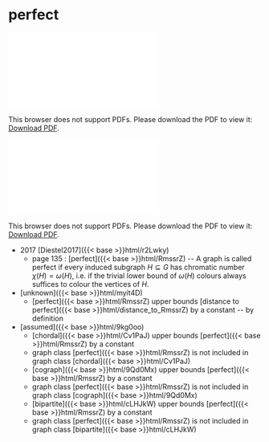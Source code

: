 # perfect




<object data="../local_RmssrZ.pdf" type="application/pdf" width="100%" height="480px"><embed src="../local_RmssrZ.pdf"><p>This browser does not support PDFs. Please download the PDF to view it: <a href="../local_RmssrZ.pdf">Download PDF</a>.</p></embed></object>


<object data="../inclusions_RmssrZ.pdf" type="application/pdf" width="100%" height="480px"><embed src="../inclusions_RmssrZ.pdf"><p>This browser does not support PDFs. Please download the PDF to view it: <a href="../inclusions_RmssrZ.pdf">Download PDF</a>.</p></embed></object>

* 2017 [Diestel2017]({{< base >}}html/r2Lwky)
    * page 135 : [perfect]({{< base >}}html/RmssrZ) -- A graph is called perfect if every induced subgraph $H \subseteq G$ has chromatic number $\chi(H)=\omega(H)$, i.e. if the trivial lower bound of $\omega(H)$ colours always suffices to colour the vertices of $H$.
*  [unknown]({{< base >}}html/myit4D)
    * [perfect]({{< base >}}html/RmssrZ) upper bounds [distance to perfect]({{< base >}}html/distance_to_RmssrZ) by a constant -- by definition
*  [assumed]({{< base >}}html/9kg0oo)
    * [chordal]({{< base >}}html/Cv1PaJ) upper bounds [perfect]({{< base >}}html/RmssrZ) by a constant
    * graph class [perfect]({{< base >}}html/RmssrZ) is not included in graph class [chordal]({{< base >}}html/Cv1PaJ)
    * [cograph]({{< base >}}html/9Qd0Mx) upper bounds [perfect]({{< base >}}html/RmssrZ) by a constant
    * graph class [perfect]({{< base >}}html/RmssrZ) is not included in graph class [cograph]({{< base >}}html/9Qd0Mx)
    * [bipartite]({{< base >}}html/cLHJkW) upper bounds [perfect]({{< base >}}html/RmssrZ) by a constant
    * graph class [perfect]({{< base >}}html/RmssrZ) is not included in graph class [bipartite]({{< base >}}html/cLHJkW)